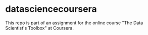 datasciencecoursera
===================

This repo is part of an assignment for the online course "The Data Scientist's Toolbox" at Coursera.
